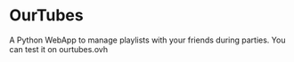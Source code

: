 # OurTubes
A Python WebApp to manage playlists with your friends during parties.
You can test it on ourtubes.ovh
